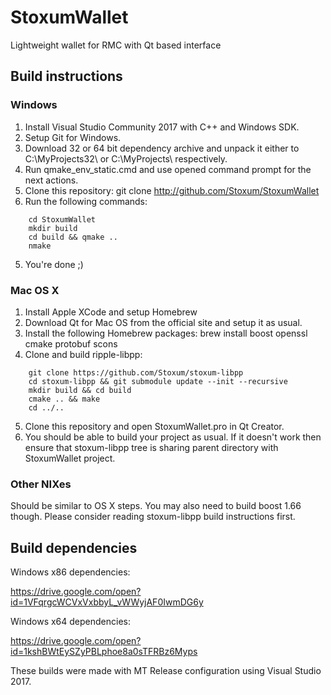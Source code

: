 # StoxumWallet
Lightweight wallet for RMC with Qt based interface 

## Build instructions

### Windows
1. Install Visual Studio Community 2017 with C++ and Windows SDK.
2. Setup Git for Windows.
2. Download 32 or 64 bit dependency archive and unpack it either to C:\MyProjects32\ or C:\MyProjects\ respectively.
3. Run qmake_env_static.cmd and use opened command prompt for the next actions.
3. Clone this repository:
    git clone http://github.com/Stoxum/StoxumWallet
4. Run the following commands:
```
    cd StoxumWallet
    mkdir build
    cd build && qmake ..
    nmake
```    
5. You're done ;)

### Mac OS X
1. Install Apple XCode and setup Homebrew
2. Download Qt for Mac OS  from the official site and setup it as usual.
3. Install the following Homebrew packages:
    brew install boost openssl cmake protobuf scons
4. Clone and build ripple-libpp:
```
    git clone https://github.com/Stoxum/stoxum-libpp
    cd stoxum-libpp && git submodule update --init --recursive
    mkdir build && cd build
    cmake .. && make
    cd ../..
```
5. Clone this repository and open StoxumWallet.pro in Qt Creator.
6. You should be able to build your project as usual. If it doesn't work then ensure that stoxum-libpp tree is sharing parent directory with StoxumWallet project.

### Other NIXes
Should be similar to OS X steps. You may also need to build boost 1.66 though. Please consider reading stoxum-libpp build instructions first.

## Build dependencies

Windows x86 dependencies:

https://drive.google.com/open?id=1VFqrgcWCVxVxbbyL_vWWyjAF0IwmDG6y

Windows x64 dependencies:

https://drive.google.com/open?id=1kshBWtEySZyPBLphoe8a0sTFRBz6Myps

These builds were made with MT Release configuration using Visual Studio 2017.
